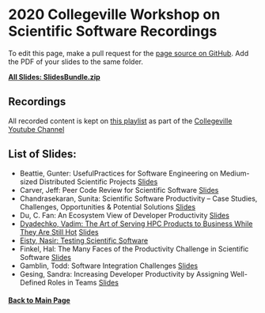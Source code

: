 # 2020 Collegeville Workshop on Scientific Software Recordings

To edit this page, make a pull request for the [page source on GitHub](https://github.com/Collegeville/CW20/blob/master/WorkshopResources/Recordings/RecordingList.md).  Add the PDF of your slides to the same folder.

[**All Slides: SlidesBundle.zip**](../SlidesBundle.zip)

## Recordings
All recorded content is kept on [this playlist](https://www.youtube.com/playlist?list=PLSsqt6vUDjJ2lf4vs8xsX0YpBt-S-0c8t) as part of the [Collegeville Youtube Channel](https://www.youtube.com/channel/UCSf7qBvL-FINhgY5xPc-8sw)

## List of Slides:

- Beattie, Gunter: UsefulPractices for Software Engineering on Medium-sized Distributed Scientific Projects [Slides](beattie-gunter-useful-practices-for-swe.pdf)
- Carver, Jeff: Peer Code Review for Scientific Software [Slides](carver-peer-code-review.pdf)
- Chandrasekaran, Sunita: Scientific Software Productivity – Case Studies, Challenges, Opportunities & Potential Solutions [Slides](chandrasekaran-scientific-software-productivity-case-studies-etc.pdf)
- Du, C. Fan: An Ecosystem View of Developer Productivity [Slides](du-ecosystem-view-of-developer-productivity.pdf)
- [Dyadechko, Vadim: The Art of Serving HPC Products to Business While They Are Still Hot](https://youtu.be/Vh2X7RJCoJQ) [Slides](dyadechko-devops-slides.pdf)
- [Eisty, Nasir: Testing Scientific Software](eisty-testing-scientific-software.pdf)
- Finkel, Hal: The Many Faces of the Productivity Challenge in Scientific Software [Slides](finkel-many-faces-of-productivity-challenge.pdf)
- Gamblin, Todd: Software Integration Challenges [Slides](software-integration-challenges-collegeville2020.pdf)
- Gesing, Sandra: Increasing Developer Productivity by Assigning Well-Defined Roles in Teams [Slides](gesing-developer-productivity-well-defined-team-roles.pdf)
#### [Back to Main Page](../../index.md)
